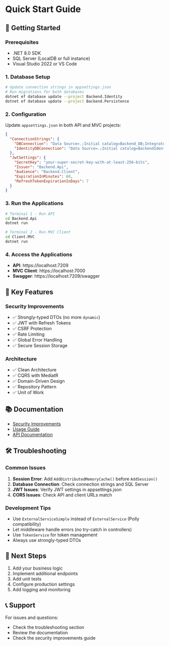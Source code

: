 # Quick Start Guide

## 🚀 Getting Started

### Prerequisites
- .NET 8.0 SDK
- SQL Server (LocalDB or full instance)
- Visual Studio 2022 or VS Code

### 1. Database Setup

```bash
# Update connection strings in appsettings.json
# Run migrations for both databases
dotnet ef database update --project Backend.Identity
dotnet ef database update --project Backend.Persistence
```

### 2. Configuration

Update `appsettings.json` in both API and MVC projects:

```json
{
  "ConnectionStrings": {
    "DBConnection": "Data Source=.;Initial catalog=Backend_DB;Integrated security=true;TrustServerCertificate=True;",
    "IdentityDBConnection": "Data Source=.;Initial catalog=BackendIdentity_DB;Integrated security=true;TrustServerCertificate=True;"
  },
  "JwtSettings": {
    "SecretKey": "your-super-secret-key-with-at-least-256-bits",
    "Issuer": "Backend.Api",
    "Audience": "Backend.Client",
    "ExpirationInMinutes": 60,
    "RefreshTokenExpirationInDays": 7
  }
}
```

### 3. Run the Applications

```bash
# Terminal 1 - Run API
cd Backend.Api
dotnet run

# Terminal 2 - Run MVC Client
cd Client.MVC
dotnet run
```

### 4. Access the Applications

- **API**: https://localhost:7209
- **MVC Client**: https://localhost:7000
- **Swagger**: https://localhost:7209/swagger

## 🔧 Key Features

### Security Improvements
- ✅ Strongly-typed DTOs (no more `dynamic`)
- ✅ JWT with Refresh Tokens
- ✅ CSRF Protection
- ✅ Rate Limiting
- ✅ Global Error Handling
- ✅ Secure Session Storage

### Architecture
- ✅ Clean Architecture
- ✅ CQRS with MediatR
- ✅ Domain-Driven Design
- ✅ Repository Pattern
- ✅ Unit of Work

## 📚 Documentation

- [Security Improvements](SECURITY_IMPROVEMENTS.md)
- [Usage Guide](USAGE_GUIDE.md)
- [API Documentation](https://localhost:7209/swagger)

## 🛠️ Troubleshooting

### Common Issues

1. **Session Error**: Add `AddDistributedMemoryCache()` before `AddSession()`
2. **Database Connection**: Check connection strings and SQL Server
3. **JWT Issues**: Verify JWT settings in appsettings.json
4. **CORS Issues**: Check API and client URLs match

### Development Tips

- Use `ExternalServiceSimple` instead of `ExternalService` (Polly compatibility)
- Let middleware handle errors (no try-catch in controllers)
- Use `TokenService` for token management
- Always use strongly-typed DTOs

## 🎯 Next Steps

1. Add your business logic
2. Implement additional endpoints
3. Add unit tests
4. Configure production settings
5. Add logging and monitoring

## 📞 Support

For issues and questions:
- Check the troubleshooting section
- Review the documentation
- Check the security improvements guide 